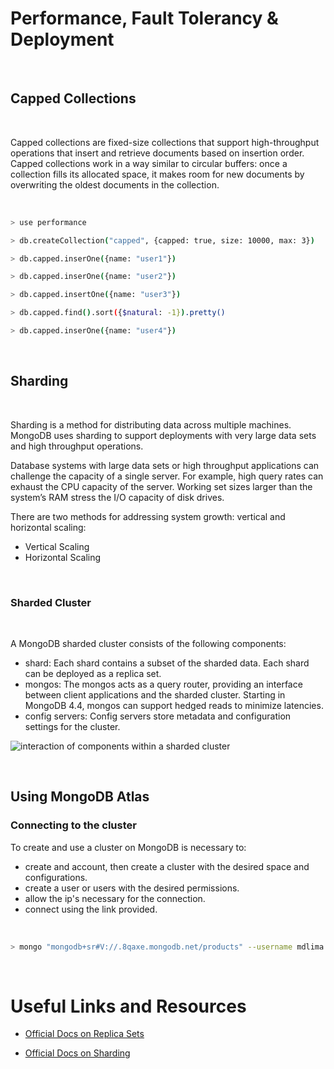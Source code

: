 # Performance, Fault Tolerancy & Deployment

<br/>

## Capped Collections

<br/>

<p> 
Capped collections are fixed-size collections that support high-throughput operations that insert and retrieve documents based on insertion order. 
Capped collections work in a way similar to circular buffers: once a collection fills its allocated space, it makes room for new documents by overwriting the oldest documents in the collection.
</p>

<br/>

``` sh
> use performance

> db.createCollection("capped", {capped: true, size: 10000, max: 3})

> db.capped.inserOne({name: "user1"})

> db.capped.inserOne({name: "user2"})

> db.capped.insertOne({name: "user3"})

> db.capped.find().sort({$natural: -1}).pretty()

> db.capped.inserOne({name: "user4"})
```


<br/>

## Sharding

<br/>

<p>
Sharding is a method for distributing data across multiple machines. MongoDB uses sharding to support deployments with very large data sets and high throughput operations.

Database systems with large data sets or high throughput applications can challenge the capacity of a single server. 
For example, high query rates can exhaust the CPU capacity of the server. Working set sizes larger than the system’s RAM stress the I/O capacity of disk drives.

There are two methods for addressing system growth: vertical and horizontal scaling:
* Vertical Scaling
* Horizontal Scaling
</p>

<br/>

### **Sharded Cluster**

<br/>

<p>
A MongoDB sharded cluster consists of the following components:

* shard: Each shard contains a subset of the sharded data. Each shard can be deployed as a replica set.
* mongos: The mongos acts as a query router, providing an interface between client applications and the sharded cluster. Starting in MongoDB 4.4, mongos can support hedged reads to minimize latencies.
* config servers: Config servers store metadata and configuration settings for the cluster.

![interaction of components within a sharded cluster](https://docs.mongodb.com/manual/_images/sharded-cluster-production-architecture.bakedsvg.svg)
</p>

<br/>


## Using MongoDB Atlas

### Connecting to the cluster

<p>
To create and use a cluster on MongoDB is necessary to:

* create and account, then create a cluster with the desired space and configurations.
* create a user or users with the desired permissions.
* allow the ip's necessary for the connection.
* connect using the link provided.
</p>

<br/>

``` sh
> mongo "mongodb+sr#V://.8qaxe.mongodb.net/products" --username mdlima
```

<br/>

# Useful Links and Resources

* [Official Docs on Replica Sets](https://docs.mongodb.com/manual/replication/)

* [Official Docs on Sharding](https://docs.mongodb.com/manual/sharding/)

